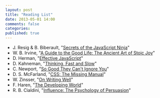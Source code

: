 ```yaml
---
layout: post
title: "Reading List"
date: 2013-05-01 14:00
comments: false
categories:
published: true
---
```


   - J. Resig & B. Biberault, "[Secrets of the JavaScript Ninja](http://goo.gl/JuoNt)"
   - W. B. Irvine,
     "[A Guide to the Good Life: The Ancient Art of Stoic Joy](http://goo.gl/EEKXE)"
   - D. Herman, "[Effective JavaScript](http://goo.gl/kiYQy)"
   - D. Kahneman, "[Thinking, Fast and Slow](http://goo.gl/cGO9a)"
   - C. Newport, "[So Good They Can't Ignore You](http://goo.gl/7vt8Z)"
   - D. S. McFarland,  "[CSS: The Missing Manual](http://goo.gl/RduHG)"
   - W. Zinsser, "[On Writing Well](http://www.amazon.com/Writing-Well-30th-Anniversary-Nonfiction/dp/0060891548&tag=chrgit-21)"
   - F. Haren, "[The Developing World](http://www.amazon.com/Developing-World-Fredrik-Haren/dp/9197547077/ref=sr_1_1?s=books&ie=UTF8&qid=1367409532&sr=1-1&keywords=the+developing+world&tag=chrgit-21)"
   - R. B. Cialdini, "[Influence: The Psychology of Persuasion](http://www.amazon.com/Influence-Psychology-Persuasion-Business-Essentials/dp/006124189X/ref=pd_sim_b_3&tag=chrgit-21)"
